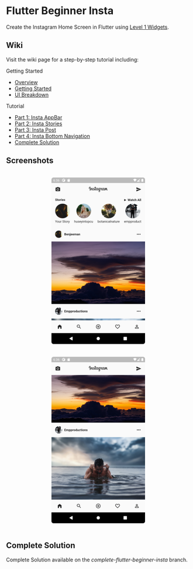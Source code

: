 # Flutter Beginner Insta

Create the Instagram Home Screen in Flutter using [Level 1 Widgets](https://docs.google.com/document/d/1dWFiGKUFVATSy-y_Il7X9S_d2_9IHJyfx_i_f6wPJOk/edit?usp=sharing).

## Wiki

Visit the wiki page for a step-by-step tutorial including:

Getting Started
* [Overview](https://github.com/ldc-studio/flutter_beginner_insta/wiki)
* [Getting Started](https://github.com/ldc-studio/flutter_beginner_insta/wiki/Getting-Started)
* [UI Breakdown](https://github.com/ldc-studio/flutter_beginner_insta/wiki/UI-Breakdown)

Tutorial
* [Part 1: Insta AppBar](https://github.com/ldc-studio/flutter_beginner_insta/wiki/Part-1:-Insta-AppBar)
* [Part 2: Insta Stories](https://github.com/ldc-studio/flutter_beginner_insta/wiki/Part-2:-Insta-Stories)
* [Part 3: Insta Post](https://github.com/ldc-studio/flutter_beginner_insta/wiki/Part-3:-Insta-Post)
* [Part 4: Insta Bottom Navigation](https://github.com/ldc-studio/flutter_beginner_insta/wiki/Part-4:-Bottom-Navigation)
* [Complete Solution](https://github.com/ldcstudio/flutter_beginner_insta/wiki/Complete-Solution)

## Screenshots

<p align="center">
  <img src="screenshots/instagram_01.png" width="256" hspace="16" vspace="16">
  <img src="screenshots/instagram_02.png" width="256" hspace="16" vspace="16">
</p>

## Complete Solution

Complete Solution available on the _complete-flutter-beginner-insta_ branch. 